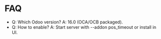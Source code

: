 # FAQ

- Q: Which Odoo version? A: 16.0 (OCA/OCB packaged).
- Q: How to enable? A: Start server with --addon pos_timeout or install in UI.
